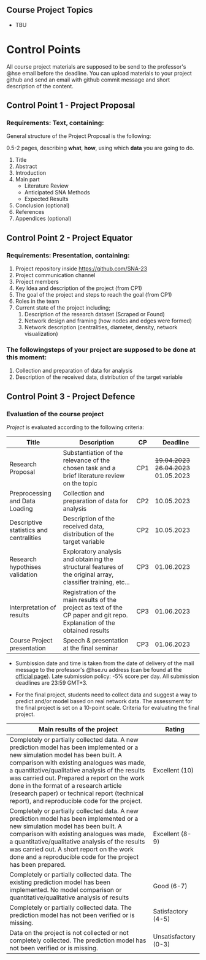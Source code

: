 ## Course Project Topics
* TBU

# Control Points
All course project materials are supposed to be send to the professor's @hse email before the deadline. You can upload materials to your project github and send an email with github commit message and short description of the content.

## Control Point 1 - Project Proposal
### Requirements: Text, containing:
General structure of the Project Proposal is the following:

0.5-2 pages, describing **what**, **how**, using which **data** you are going to do.

1. Title
2. Abstract
3. Introduction
4. Main part
    - Literature Review
    - Anticipated SNA Methods
    - Expected Results
5. Conclusion (optional)
6. References
7. Appendices (optional)

## Control Point 2 - Project Equator
### Requirements: Presentation, containing:
1. Project repository inside https://github.com/SNA-23
2. Project communication channel 
3. Project members
4. Key Idea and description of the project (from CP1)
5. The goal of the project and steps to reach the goal (from CP1)
6. Roles in the team
7. Current state of the project including;
	1. Description of the research dataset (Scraped or Found)
	2. Network design and framing (how nodes and edges were formed)
	3. Network description (centralities, diameter, density, network visualization)

### The followingsteps of your project are supposed to be done at this moment:
1. Collection and preparation of data for analysis                                                                       
2. Description of the received data, distribution of the target variable

## Control Point 3 - Project Defence
### Evaluation of the course project

*Project* is evaluated according to the following criteria:

| Title                                   | Description                                                                                                               | CP  | Deadline   |
|-----------------------------------------|---------------------------------------------------------------------------------------------------------------------------|-----|------------|
| Research Proposal                       | Substantiation of the relevance of the chosen task and a brief literature review on the topic                             | CP1 | ~~19.04.2023~~ ~~26.04.2023~~ 01.05.2023 |
| Preprocessing and Data Loading          | Collection and preparation of data for analysis                                                                           | CP2 | 10.05.2023 |
| Descriptive statistics and centralities | Description of the received data, distribution of the target variable                                                     | CP2 | 10.05.2023 |
| Research hypothises validation          | Exploratory analysis and obtaining the structural features of the original array, classifier training, etc...             | CP3 | 01.06.2023 |
| Interpretation of results               | Registration of the main results of the project as text of the CP paper and git repo. Explanation of the obtained results | CP3 | 01.06.2023 |
| Course Project presentation             | Speech & presentation at the final seminar                                                                                | CP3 | 01.06.2023 |

* Sumbission date and time is taken from the date of delivery of the mail message to the professor's @hse.ru address (can be found at the [official page](https://www.hse.ru/en/staff/iakarpov)). Late submission policy: -5% score per day. All submission deadlines are 23:59 GMT+3.

* For the final project, students need to collect data and suggest a way to predict and/or model based on real network data. The assessment for the final project is set on a 10-point scale. Criteria for evaluating the final project.

| Main results of the project                                                                                                                                                                                                                                                                                                                                                                                             | Rating               |
|-------------------------------------------------------------------------------------------------------------------------------------------------------------------------------------------------------------------------------------------------------------------------------------------------------------------------------------------------------------------------------------------------------------------------|----------------------|
| Completely or partially collected data. A new prediction model has been implemented or a new simulation model has been built. A comparison with existing analogues was made, a quantitative/qualitative analysis of the results was carried out. Prepared a report on the work done in the format of a research article (research paper) or technical report (technical report), and reproducible code for the project. | Excellent (10)       |
| Completely or partially collected data. A new prediction model has been implemented or a new simulation model has been built. A comparison with existing analogues was made, a quantitative/qualitative analysis of the results was carried out. A short report on the work done and a reproducible code for the project has been prepared.                                                                             | Excellent (8-9)      |
| Completely or partially collected data. The existing prediction model has been implemented. No model comparison or quantitative/qualitative analysis of results                                                                                                                                                                                                                                                         | Good (6-7)           |
| Completely or partially collected data. The prediction model has not been verified or is missing.                                                                                                                                                                                                                                                                                                                       | Satisfactory (4-5)   |
| Data on the project is not collected or not completely collected. The prediction model has not been verified or is missing.                                                                                                                                                                                                                                                                                             | Unsatisfactory (0-3) |

